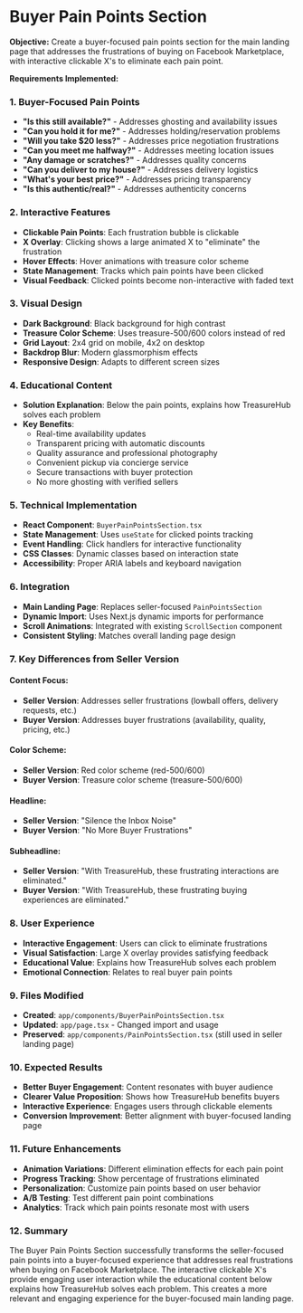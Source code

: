# Buyer Pain Points Section

**Objective:**
Create a buyer-focused pain points section for the main landing page that addresses the frustrations of buying on Facebook Marketplace, with interactive clickable X's to eliminate each pain point.

**Requirements Implemented:**

### 1. Buyer-Focused Pain Points
- **"Is this still available?"** - Addresses ghosting and availability issues
- **"Can you hold it for me?"** - Addresses holding/reservation problems
- **"Will you take $20 less?"** - Addresses price negotiation frustrations
- **"Can you meet me halfway?"** - Addresses meeting location issues
- **"Any damage or scratches?"** - Addresses quality concerns
- **"Can you deliver to my house?"** - Addresses delivery logistics
- **"What's your best price?"** - Addresses pricing transparency
- **"Is this authentic/real?"** - Addresses authenticity concerns

### 2. Interactive Features
- **Clickable Pain Points**: Each frustration bubble is clickable
- **X Overlay**: Clicking shows a large animated X to "eliminate" the frustration
- **Hover Effects**: Hover animations with treasure color scheme
- **State Management**: Tracks which pain points have been clicked
- **Visual Feedback**: Clicked points become non-interactive with faded text

### 3. Visual Design
- **Dark Background**: Black background for high contrast
- **Treasure Color Scheme**: Uses treasure-500/600 colors instead of red
- **Grid Layout**: 2x4 grid on mobile, 4x2 on desktop
- **Backdrop Blur**: Modern glassmorphism effects
- **Responsive Design**: Adapts to different screen sizes

### 4. Educational Content
- **Solution Explanation**: Below the pain points, explains how TreasureHub solves each problem
- **Key Benefits**: 
  - Real-time availability updates
  - Transparent pricing with automatic discounts
  - Quality assurance and professional photography
  - Convenient pickup via concierge service
  - Secure transactions with buyer protection
  - No more ghosting with verified sellers

### 5. Technical Implementation
- **React Component**: `BuyerPainPointsSection.tsx`
- **State Management**: Uses `useState` for clicked points tracking
- **Event Handling**: Click handlers for interactive functionality
- **CSS Classes**: Dynamic classes based on interaction state
- **Accessibility**: Proper ARIA labels and keyboard navigation

### 6. Integration
- **Main Landing Page**: Replaces seller-focused `PainPointsSection`
- **Dynamic Import**: Uses Next.js dynamic imports for performance
- **Scroll Animations**: Integrated with existing `ScrollSection` component
- **Consistent Styling**: Matches overall landing page design

### 7. Key Differences from Seller Version

#### **Content Focus:**
- **Seller Version**: Addresses seller frustrations (lowball offers, delivery requests, etc.)
- **Buyer Version**: Addresses buyer frustrations (availability, quality, pricing, etc.)

#### **Color Scheme:**
- **Seller Version**: Red color scheme (red-500/600)
- **Buyer Version**: Treasure color scheme (treasure-500/600)

#### **Headline:**
- **Seller Version**: "Silence the Inbox Noise"
- **Buyer Version**: "No More Buyer Frustrations"

#### **Subheadline:**
- **Seller Version**: "With TreasureHub, these frustrating interactions are eliminated."
- **Buyer Version**: "With TreasureHub, these frustrating buying experiences are eliminated."

### 8. User Experience
- **Interactive Engagement**: Users can click to eliminate frustrations
- **Visual Satisfaction**: Large X overlay provides satisfying feedback
- **Educational Value**: Explains how TreasureHub solves each problem
- **Emotional Connection**: Relates to real buyer pain points

### 9. Files Modified
- **Created**: `app/components/BuyerPainPointsSection.tsx`
- **Updated**: `app/page.tsx` - Changed import and usage
- **Preserved**: `app/components/PainPointsSection.tsx` (still used in seller landing page)

### 10. Expected Results
- **Better Buyer Engagement**: Content resonates with buyer audience
- **Clearer Value Proposition**: Shows how TreasureHub benefits buyers
- **Interactive Experience**: Engages users through clickable elements
- **Conversion Improvement**: Better alignment with buyer-focused landing page

### 11. Future Enhancements
- **Animation Variations**: Different elimination effects for each pain point
- **Progress Tracking**: Show percentage of frustrations eliminated
- **Personalization**: Customize pain points based on user behavior
- **A/B Testing**: Test different pain point combinations
- **Analytics**: Track which pain points resonate most with users

### 12. Summary
The Buyer Pain Points Section successfully transforms the seller-focused pain points into a buyer-focused experience that addresses real frustrations when buying on Facebook Marketplace. The interactive clickable X's provide engaging user interaction while the educational content below explains how TreasureHub solves each problem. This creates a more relevant and engaging experience for the buyer-focused main landing page.



